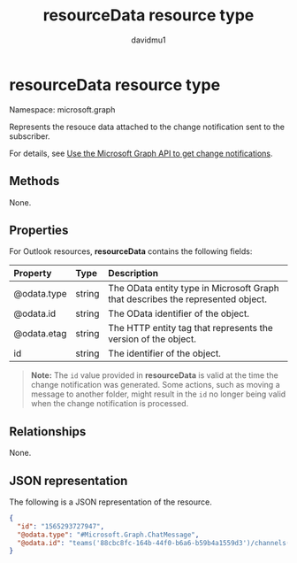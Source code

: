 ﻿---
title: "resourceData resource type"
description: "Represents the resouce data attached to the change notification sent to the subscriber."
localization_priority: Normal
author: "davidmu1"
doc_type: resourcePageType
ms.prod: "non-product-specific"
---

# resourceData resource type

Namespace: microsoft.graph

Represents the resouce data attached to the change notification sent to the subscriber.

For details, see [Use the Microsoft Graph API to get change notifications](webhooks.md).

## Methods

None.

## Properties

For Outlook resources, **resourceData** contains the following fields:

| Property    | Type   | Description                                                                     |
| :---------- | :----- | :------------------------------------------------------------------------------ |
| @odata.type | string | The OData entity type in Microsoft Graph that describes the represented object. |
| @odata.id   | string | The OData identifier of the object.                                             |
| @odata.etag | string | The HTTP entity tag that represents the version of the object.                  |
| id          | string | The identifier of the object.                                                   |

> **Note:** The `id` value provided in **resourceData** is valid at the time the change notification was generated. Some actions, such as moving a message to another folder, might result in the `id` no longer being valid when the change notification is processed.

## Relationships

None.

## JSON representation

The following is a JSON representation of the resource.

<!-- {
  "blockType": "resource",
  "optionalProperties": [

  ],
  "@odata.type": "microsoft.graph.resourceData"
}-->

```json
{
  "id": "1565293727947",
  "@odata.type": "#Microsoft.Graph.ChatMessage",
  "@odata.id": "teams('88cbc8fc-164b-44f0-b6a6-b59b4a1559d3')/channels('19:8d9da062ec7647d4bb1976126e788b47@thread.tacv2')/messages('1565293727947')/replies('1565293727947')"
}
```

<!-- uuid: eb6c98ec-8257-4826-910e-5c603265257f
2020-05-25 14:57:30 UTC -->

<!--
{
  "type": "#page.annotation",
  "description": "change notification resource data resource",
  "keywords": "",
  "section": "documentation",
  "tocPath": "",
  "suppressions": []
}
-->
